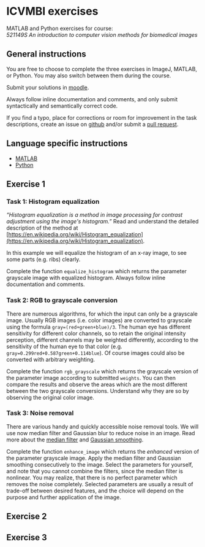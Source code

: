 # ICVMBI exercises
MATLAB and Python exercises for course:  
*521149S An introduction to computer vision methods for biomedical images*

## General instructions

You are free to choose to complete the three exercises in ImageJ, MATLAB, or Python. You may also switch between them during the course.

Submit your solutions in [moodle](https://moodle.oulu.fi/course/view.php?id=4366&section=3).

Always follow inline documentation and comments, and only submit syntactically and semantically correct code.

If you find a typo, place for corrections or room for improvement in the task descriptions, create an issue on [github](https://github.com/zrajna/icvmbi_exercises/issues) and/or submit a [pull request](https://docs.github.com/en/github/collaborating-with-issues-and-pull-requests/creating-a-pull-request).

## Language specific instructions

* [MATLAB](matlab/README.md)
* [Python](python/README.md)

## Exercise 1

### Task 1: Histogram equalization

*“Histogram equalization is a method in image processing for contrast adjustment using the image's histogram.”* Read and understand the detailed description of the method at [https://en.wikipedia.org/wiki/Histogram_equalization](https://en.wikipedia.org/wiki/Histogram_equalization).

In this example we will equalize the histogram of an x-ray image, to see some parts (e.g. ribs) clearly.

Complete the function `equalize_histogram` which returns the parameter grayscale image with equalized histogram. Always follow inline documentation and comments.

### Task 2: RGB to grayscale conversion

There are numerous algorithms, for which the input can only be a grayscale image. Usually RGB images (i.e. color images) are converted to grayscale using the formula `gray=(red+green+blue)/3`. The human eye has different sensitivity for different color channels, so to retain the original intensity perception, different channels may be weighted differently, according to the sensitivity of the human eye to that color (e.g. `gray=0.299red+0.587green+0.114blue`). Of course images could also be converted with arbitrary weighting.

Complete the function `rgb_grayscale` which returns the grayscale version of the parameter image according to submitted `weights`. You can then compare the results and observe the areas which are the most different between the two grayscale conversions. Understand why they are so by observing the original color image.

### Task 3: Noise removal

There are various handy and quickly accessible noise removal tools. We will use now median filter and Gaussian blur to reduce noise in an image. Read more about the [median filter](https://en.wikipedia.org/wiki/Median_filter) and [Gaussian smoothing](https://en.wikipedia.org/wiki/Gaussian_blur).

Complete the function `enhance_image` which returns the *enhanced* version of the parameter grayscale image. Apply the median filter and Gaussian smoothing consecutively to the image. Select the parameters for yourself, and note that you cannot combine the filters, since the median filter is nonlinear. You may realize, that there is no perfect parameter which removes the noise completely. Selected parameters are usually a result of trade-off between desired features, and the choice will depend on the purpose and further application of the image.

## Exercise 2

## Exercise 3


